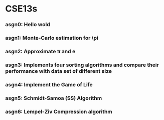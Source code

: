 # CSE13s

### asgn0: Hello wold
### asgn1: Monte-Carlo estimation for \pi
### asgn2: Approximate π and e 
### asgn3: Implements four sorting algorithms and compare their performance with data set of different size
### asgn4: Implement the Game of Life
### asgn5: Schmidt-Samoa (SS) Algorithm
### asgn6: Lempel-Ziv Compression algorithm
